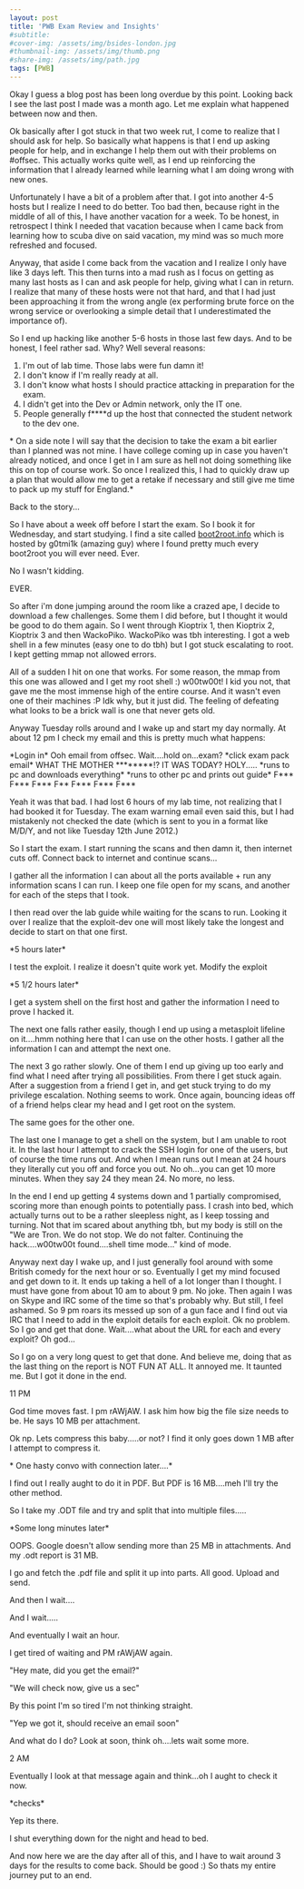 ```yaml
---
layout: post
title: 'PWB Exam Review and Insights'
#subtitle: 
#cover-img: /assets/img/bsides-london.jpg
#thumbnail-img: /assets/img/thumb.png
#share-img: /assets/img/path.jpg
tags: [PWB]
---
```


Okay I guess a blog post has been long overdue by this point. Looking back I see the last post I made was a month ago. Let me explain what happened between now and then.

Ok basically after I got stuck in that two week rut, I come to realize that I should ask for help. So basically what happens is that I end up asking people for help, and in exchange I help them out with their problems on #offsec. This actually works quite well, as I end up reinforcing the information that I already learned while learning what I am doing wrong with new ones.

Unfortunately I have a bit of a problem after that. I got into another 4-5 hosts but I realize I need to do better. Too bad then, because right in the middle of all of this, I have another vacation for a week. To be honest, in retrospect I think I needed that vacation because when I came back from learning how to scuba dive on said vacation, my mind was so much more refreshed and focused.

Anyway, that aside I come back from the vacation and I realize I only have like 3 days left. This then turns into a mad rush as I focus on getting as many last hosts as I can and ask people for help, giving what I can in return. I realize that many of these hosts were not that hard, and that I had just been approaching it from the wrong angle (ex performing brute force on the wrong service or overlooking a simple detail that I underestimated the importance of).

So I end up hacking like another 5-6 hosts in those last few days. And to be honest, I feel rather sad. Why? Well several reasons:


1.  I'm out of lab time. Those labs were fun damn it!
2.  I don't know if I'm really ready at all.
3.  I don't know what hosts I should practice attacking in preparation for the exam.
4.  I didn't get into the Dev or Admin network, only the IT one.
5.  People generally f\*\*\*\*d up the host that connected the student network to the dev one.

\* On a side note I will say that the decision to take the exam a bit earlier than I planned was not mine. I have college coming up in case you haven't already noticed, and once I get in I am sure as hell not doing something like this on top of course work. So once I realized this, I had to quickly draw up a plan that would allow me to get a retake if necessary and still give me time to pack up my stuff for England.\*

Back to the story...

So I have about a week off before I start the exam. So I book it for Wednesday, and start studying. I find a site called [boot2root.info](https://boot2root.info/) which is hosted by g0tmi1k (amazing guy) where I found pretty much every boot2root you will ever need. Ever.

No I wasn't kidding.

EVER.

So after i'm done jumping around the room like a crazed ape, I decide to download a few challenges. Some them I did before, but I thought it would be good to do them again. So I went through Kioptrix 1, then Kioptrix 2, Kioptrix 3 and then WackoPiko. WackoPiko was tbh interesting. I got a web shell in a few minutes (easy one to do tbh) but I got stuck escalating to root. I kept getting mmap not allowed errors.

All of a sudden I hit on one that works. For some reason, the mmap from this one was allowed and I get my root shell :) w00tw00t! I kid you not, that gave me the most immense high of the entire course. And it wasn't even one of their machines :P Idk why, but it just did. The feeling of defeating what looks to be a brick wall is one that never gets old.

Anyway Tuesday rolls around and I wake up and start my day normally. At about 12 pm I check my email and this is pretty much what happens:

\*Login in\*
Ooh email from offsec.
Wait....hold on...exam?
\*click exam pack email\*
WHAT THE MOTHER \*\*\*\*\*\*\*\*!?
IT WAS TODAY?
HOLY.....
\*runs to pc and downloads everything\*
\*runs to other pc and prints out guide\*
F\*\*\* F\*\*\* F\*\*\* F\*\* F\*\*\* F\*\*\* F\*\*\*

Yeah it was that bad. I had lost 6 hours of my lab time, not realizing that I had booked it for Tuesday. The exam warning email even said this, but I had mistakenly not checked the date (which is sent to you in a format like M/D/Y, and not like Tuesday 12th June 2012.)

So I start the exam. I start running the scans and then damn it, then internet cuts off. Connect back to internet and continue scans...

I gather all the information I can about all the ports available + run any information scans I can run. I keep one file open for my scans, and another for each of the steps that I took.

I then read over the lab guide while waiting for the scans to run. Looking it over I realize that the exploit-dev one will most likely take the longest and decide to start on that one first.

\*5 hours later\*

I test the exploit. I realize it doesn't quite work yet. Modify the exploit

\*5 1/2 hours later\*

I get a system shell on the first host and gather the information I need to prove I hacked it.

The next one falls rather easily, though I end up using a metasploit lifeline on it....hmm nothing here that I can use on the other hosts. I gather all the information I can and attempt the next one.

The next 3 go rather slowly. One of them I end up giving up too early and find what I need after trying all possibilities. From there I get stuck again. After a suggestion from a friend I get in, and get stuck trying to do my privilege escalation. Nothing seems to work. Once again, bouncing ideas off of a friend helps clear my head and I get root on the system.

The same goes for the other one.

The last one I manage to get a shell on the system, but I am unable to root it. In the last hour I attempt to crack the SSH login for one of the users, but of course the time runs out. And when I mean runs out I mean at 24 hours they literally cut you off and force you out. No oh...you can get 10 more minutes. When they say 24 they mean 24. No more, no less.

In the end I end up getting 4 systems down and 1 partially compromised, scoring more than enough points to potentially pass. I crash into bed, which actually turns out to be a rather sleepless night, as I keep tossing and turning. Not that im scared about anything tbh, but my body is still on the "We are Tron. We do not stop. We do not falter. Continuing the hack....w00tw00t found....shell time mode..." kind of mode.

Anyway next day I wake up, and I just generally fool around with some British comedy for the next hour or so. Eventually I get my mind focused and get down to it. It ends up taking a hell of a lot longer than I thought. I must have gone from about 10 am to about 9 pm. No joke. Then again I was on Skype and IRC some of the time so that's probably why. But still, I feel ashamed. So 9 pm roars its messed up son of a gun face and I find out via IRC that I need to add in the exploit details for each exploit. Ok no problem. So I go and get that done. Wait....what about the URL for each and every exploit? Oh god...

So I go on a very long quest to get that done. And believe me, doing that as the last thing on the report is NOT FUN AT ALL. It annoyed me. It taunted me. But I got it done in the end.

11 PM

God time moves fast. I pm rAWjAW. I ask him how big the file size needs to be. He says 10 MB per attachment.

Ok np. Lets compress this baby.....or not? I find it only goes down 1 MB after I attempt to compress it.

\* One hasty convo with connection later....\*

I find out I really aught to do it in PDF. But PDF is 16 MB....meh I'll try the other method.

So I take my .ODT file and try and split that into multiple files.....

\*Some long minutes later\*

OOPS. Google doesn't allow sending more than 25 MB in attachments. And my .odt report is 31 MB.

I go and fetch the .pdf file and split it up into parts. All good. Upload and send.

And then I wait....

And I wait.....

And eventually I wait an hour.

I get tired of waiting and PM rAWjAW again.

"Hey mate, did you get the email?"

"We will check now, give us a sec"

By this point I'm so tired I'm not thinking straight.

"Yep we got it, should receive an email soon"

And what do I do? Look at soon, think oh....lets wait some more.

2 AM

Eventually I look at that message again and think...oh I aught to check it now.

\*checks\*

Yep its there.

I shut everything down for the night and head to bed.


And now here we are the day after all of this, and I have to wait around 3 days for the results to come back. Should be good :) So thats my entire journey put to an end.